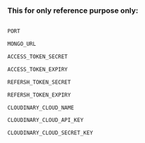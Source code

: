 ### This for only reference purpose only:

````bash

PORT 

MONGO_URL

ACCESS_TOKEN_SECRET 

ACCESS_TOKEN_EXPIRY 

REFERSH_TOKEN_SECRET

REFERSH_TOKEN_EXPIRY 

CLOUDINARY_CLOUD_NAME 

CLOUDINARY_CLOUD_API_KEY 

CLOUDINARY_CLOUD_SECRET_KEY 


````